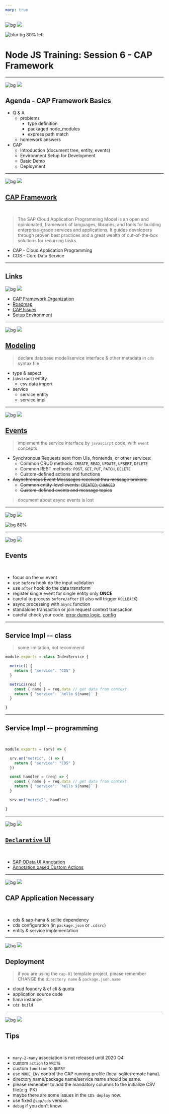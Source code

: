 ```yaml
---
marp: true
---
```


![bg](black)
![](white)

![blur bg 80% left](https://res.cloudinary.com/digf90pwi/image/upload/v1588562767/cap_r2hzvb.svg)

# Node JS Training: Session 6 - CAP Framework

---

![bg](black)
![](white)

## Agenda - CAP Framework Basics

* Q & A
  * problems
    * type definition
    * packaged node_modules
    * express path match
  * homework answers
* CAP
  * Introduction (document tree, entity, events)
  * Environment Setup for Development
  * Basic Demo
  * Deployment


---

![bg](black)
![](white)

## [CAP Framework](https://cap.cloud.sap/docs/about/)

<br>

> The SAP Cloud Application Programming Model is an open and opinionated, framework of languages, libraries, and tools for building enterprise-grade services and applications. It guides developers through proven best practices and a great wealth of out-of-the-box solutions for recurring tasks.

* CAP - Cloud Application Programming
* CDS - Core Data Service


---

## Links
![bg](black)
![](white)
<br>

* [CAP Framework Organization](https://github.wdf.sap.corp/cap)
* [Roadmap](https://github.wdf.sap.corp/cap/matters/projects/33#card-138161)
* [CAP Issues](https://github.wdf.sap.corp/cap/issues/issues)
* [Setup Environment](https://cap.cloud.sap/docs/get-started/)

---
![bg](black)
![](white)
## [Modeling](https://cap.cloud.sap/docs/guides/domain-models#about-domain-models)

> declare database model/service interface & other metadata in `cds` syntax file

* type & aspect
* (`abstract`) entity
  * csv data import
* service
  * service entity
  * service impl

---
![bg](black)
![](white)
## [Events](https://cap.cloud.sap/docs/guides/providing-services#handling-events)

> implement the service interface by `javascirpt` code, with `event` concepts

* Synchronous Requests sent from UIs, frontends, or other services:
  * Common CRUD methods: `CREATE`, `READ`, `UPDATE`, `UPSERT`, `DELETE`
  * Common REST methods: `POST`, `GET`, `PUT`, `PATCH`, `DELETE`
  * Custom-defined actions and functions 
* ~~Asynchronous Event Messsages received thru message brokers:~~
  * ~~Common entity-level events: `CREATED`, `CHANGED`~~
  * ~~Custom-defined events and message topics~~

> document about async events is lost 

---

![bg](black)
![](white)

![bg 80%](https://res.cloudinary.com/digf90pwi/image/upload/v1588566477/CAP-Events-Lifecycle_3_g1srxl.svg)

---

![bg](black)
![](white)

## Events

<br>

* focus on the `on` event
* use `before` hook do the input validation
* use `after` hook do the data transform
* register single event for single entity only **ONCE**
* careful to process `before/after` (it also will trigger `ROLLBACK`)
* async processing with `async` function
* standalone transaction or join request context transaction
* careful check your code. [error dump logic](https://github.wdf.sap.corp/cdx/cds-services/blob/master/lib/adapter/odata-v4/handlers/error.js#L3), [config](https://github.wdf.sap.corp/CentralInvoices/workflow-service/blob/e2960467efc81687451f35b68e2b1229d52837e8/workflow-service/srv/WorkflowService.js#L113)

---

## Service Impl -- class

> some limitation, not recommend

```js
module.exports = class IndexService {

  metric() {
    return { "service": "CDS" }
  }

  metric2(req) {
    const { name } = req.data // get data from context
    return { "service": `hello ${name}` }
  }

}
```

---

## Service Impl -- programming

<br>

```js
module.exports = (srv) => {

  srv.on("metric", () => {
    return { "service": "CDS" }
  })

  const handler = (req) => {
    const { name } = req.data // get data from context
    return { "service": `hello ${name}` }
  }

  srv.on("metric2", handler)

}
```

---

![bg](black)
![](white)

## [`Declarative` UI](https://cap.cloud.sap/docs/guides/fiori/)

<br>

* [SAP OData UI Annotation](https://github.com/SAP/odata-vocabularies/blob/master/vocabularies/UI.md)
* [Annotation based Custom Actions](https://wiki.wdf.sap.corp/wiki/pages/viewpage.action?spaceKey=fioritech&title=Annotation+based+Custom+Actions)

--- 

 

![bg](black)
![](white)

## CAP Application Necessary

<br>

* cds & sap-hana & sqlite dependency
* cds configuration (in `package.json` or `.cdsrc`)
* entity & service implementation

---

![bg](black)
![](white)

## Deployment

> if you are using the `cap-01` template project, please remember CHANGE the `directory name` & `package.json.name` 

* cloud foundry & cf cli & quota
* application source code
* hana instance
* `cds build`

---

![bg](black)
![](white)

## Tips

<br>

* `many-2-many` association is not released until 2020 Q4
* custom `action` to `WRITE`
* custom `function` to `QUERY`
* use `NODE_ENV` control the CAP running profile (local sqlite/remote hana).
* directory name/package name/service name should be same.
* please remember to add the mandatory columns to the initialize CSV file(e.g. PK)
* maybe there are some issues in the `CDS deploy` now.
* use fixed `@sap/cds` version.
* `debug` if you don't know.

